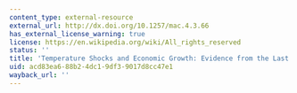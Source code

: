 ```yaml
---
content_type: external-resource
external_url: http://dx.doi.org/10.1257/mac.4.3.66
has_external_license_warning: true
license: https://en.wikipedia.org/wiki/All_rights_reserved
status: ''
title: 'Temperature Shocks and Economic Growth: Evidence from the Last Half Century'
uid: acd83ea6-88b2-4dc1-9df3-9017d8cc47e1
wayback_url: ''
---
```

